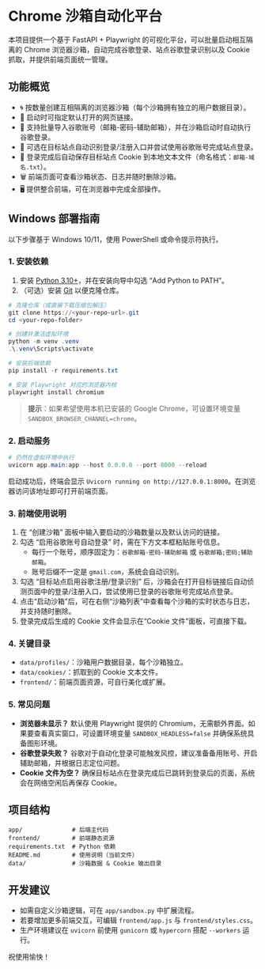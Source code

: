 # Chrome 沙箱自动化平台

本项目提供一个基于 FastAPI + Playwright 的可视化平台，可以批量启动相互隔离的 Chrome 浏览器沙箱，自动完成谷歌登录、站点谷歌登录识别以及 Cookie 抓取，并提供前端页面统一管理。

## 功能概览

- 🌀 按数量创建互相隔离的浏览器沙箱（每个沙箱拥有独立的用户数据目录）。
- 🔗 启动时可指定默认打开的网页链接。
- 🔐 支持批量导入谷歌账号（邮箱-密码-辅助邮箱），并在沙箱启动时自动执行谷歌登录。
- 🤖 可选在目标站点自动识别登录/注册入口并尝试使用谷歌账号完成站点登录。
- 🍪 登录完成后自动保存目标站点 Cookie 到本地文本文件（命名格式：`邮箱-域名.txt`）。
- 🗑️ 前端页面可查看沙箱状态、日志并随时删除沙箱。
- 🖥️ 提供整合前端，可在浏览器中完成全部操作。

## Windows 部署指南

以下步骤基于 Windows 10/11，使用 PowerShell 或命令提示符执行。

### 1. 安装依赖

1. 安装 [Python 3.10+](https://www.python.org/downloads/)，并在安装向导中勾选 “Add Python to PATH”。
2. （可选）安装 [Git](https://git-scm.com/download/win) 以便克隆仓库。

```powershell
# 克隆仓库（或直接下载压缩包解压）
git clone https://<your-repo-url>.git
cd <your-repo-folder>

# 创建并激活虚拟环境
python -m venv .venv
.\.venv\Scripts\activate

# 安装后端依赖
pip install -r requirements.txt

# 安装 Playwright 对应的浏览器内核
playwright install chromium
```

> **提示**：如果希望使用本机已安装的 Google Chrome，可设置环境变量 `SANDBOX_BROWSER_CHANNEL=chrome`。

### 2. 启动服务

```powershell
# 仍然在虚拟环境中执行
uvicorn app.main:app --host 0.0.0.0 --port 8000 --reload
```

启动成功后，终端会显示 `Uvicorn running on http://127.0.0.1:8000`。在浏览器访问该地址即可打开前端页面。

### 3. 前端使用说明

1. 在 “创建沙箱” 面板中输入要启动的沙箱数量以及默认访问的链接。
2. 勾选 “启用谷歌账号自动登录” 时，需在下方文本框粘贴账号信息。
   - 每行一个账号，顺序固定为：`谷歌邮箱-密码-辅助邮箱` 或 `谷歌邮箱;密码;辅助邮箱`。
   - 账号后缀不一定是 `gmail.com`，系统会自动识别。
3. 勾选 “目标站点启用谷歌注册/登录识别” 后，沙箱会在打开目标链接后自动侦测页面中的登录/注册入口，尝试使用已登录的谷歌账号完成站点登录。
4. 点击“启动沙箱”后，可在右侧“沙箱列表”中查看每个沙箱的实时状态与日志，并支持随时删除。
5. 登录完成后生成的 Cookie 文件会显示在“Cookie 文件”面板，可直接下载。

### 4. 关键目录

- `data/profiles/`：沙箱用户数据目录，每个沙箱独立。
- `data/cookies/`：抓取到的 Cookie 文本文件。
- `frontend/`：前端页面资源，可自行美化或扩展。

### 5. 常见问题

- **浏览器未显示？** 默认使用 Playwright 提供的 Chromium，无需额外界面。如果要查看真实窗口，可设置环境变量 `SANDBOX_HEADLESS=false` 并确保系统具备图形环境。
- **谷歌登录失败？** 谷歌对于自动化登录可能触发风控，建议准备备用账号、开启辅助邮箱，并根据日志定位问题。
- **Cookie 文件为空？** 确保目标站点在登录完成后已跳转到登录后的页面，系统会在网络空闲后再保存 Cookie。

## 项目结构

```
app/              # 后端主代码
frontend/         # 前端静态资源
requirements.txt  # Python 依赖
README.md         # 使用说明（当前文件）
data/             # 沙箱数据 & Cookie 输出目录
```

## 开发建议

- 如需自定义沙箱逻辑，可在 `app/sandbox.py` 中扩展流程。
- 若要增加更多前端交互，可编辑 `frontend/app.js` 与 `frontend/styles.css`。
- 生产环境建议在 `uvicorn` 前使用 `gunicorn` 或 `hypercorn` 搭配 `--workers` 运行。

祝使用愉快！
